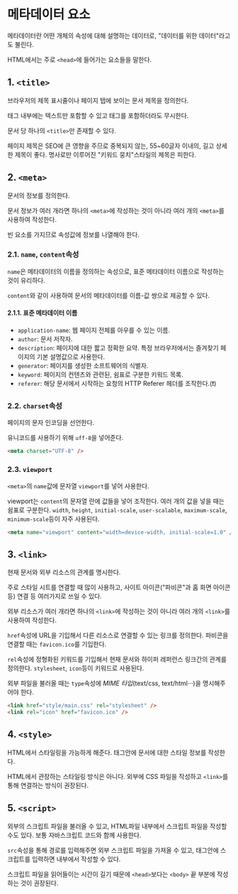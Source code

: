 # 메타데이터 요소

메타데이터란 어떤 개체의 속성에 대해 설명하는 데이터로, "데이터를 위한 데이터"라고도 불린다.

HTML에서는 주로 `<head>`에 들어가는 요소들을 말한다.

## 1. `<title>`

브라우저의 제목 표시줄이나 페이지 탭에 보이는 문서 제목을 정의한다.

태그 내부에는 텍스트만 포함할 수 있고 태그를 포함하더라도 무시한다.

문서 당 하나의 `<title>`만 존재할 수 있다.

페이지 제목은 SEO에 큰 영향을 주므로 중복되지 않는, 55~60글자 이내의, 길고 상세한 제목이 좋다. 명사로만 이루어진 "키워드 뭉치"스타일의 제목은 피한다.

## 2. `<meta>`

문서의 정보를 정의한다.

문서 정보가 여러 개라면 하나의 `<meta>`에 작성하는 것이 아니라 여러 개의 `<meta>`를 사용하여 작성한다.

빈 요소를 가지므로 속성값에 정보를 나열해야 한다.

### 2.1. `name`, `content`속성

`name`은 메타데이터의 이름을 정의하는 속성으로, 표준 메타데이터 이름으로 작성하는 것이 유리하다.

`content`와 같이 사용하여 문서의 메타데이터를 이름-값 쌍으로 제공할 수 있다.

#### 2.1.1. 표준 메타데이터 이름

- `application-name`: 웹 페이지 전체를 아우를 수 있는 이름.
- `author`: 문서 저작자.
- `description`: 페이지에 대한 짧고 정확한 요약. 특정 브라우저에서는 즐겨찾기 페이지의 기본 설명값으로 사용한다.
- `generator`: 페이지를 생성한 소프트웨어의 식별자.
- `keyword`: 페이지의 컨텐츠와 관련된, 쉼표로 구분한 키워드 목록.
- `referer`: 해당 문서에서 시작하는 요청의 HTTP Referer 헤더를 조작한다.(❗)

### 2.2. `charset`속성

페이지의 문자 인코딩을 선언한다.

유니코드를 사용하기 위해 `uff-8`을 넣어준다.

```html
<meta charset="UTF-8" />
```

### 2.3. `viewport`

`<meta>`의 `name`값에 문자열 `viewport`를 넣어 사용한다.

viewport는 `content`의 문자열 란에 값들을 넣어 조작한다. 여러 개의 값을 넣을 때는 쉼표로 구분한다. `width`, `height`, `initial-scale`, `user-scalable`, `maximum-scale`, `minimum-scale`등이 자주 사용된다.

```html
<meta name="viewport" content="width=device-width, initial-scale=1.0" />
```

## 3. `<link>`

현재 문서와 외부 리소스의 관계를 명시한다.

주로 스타일 시트를 연결할 때 많이 사용하고, 사이트 아이콘("파비콘"과 홈 화면 아이콘 등) 연결 등 여러가지로 쓰일 수 있다.

외부 리소스가 여러 개라면 하나의 `<link>`에 작성하는 것이 아니라 여러 개의 `<link>`를 사용하여 작성한다.

`href`속성에 URL을 기입해서 다른 리소스로 연결할 수 있는 링크를 정의한다. 파비콘을 연결할 때는 `favicon.ico`를 기입한다.

`rel`속성에 정형화된 키워드를 기입해서 현재 문서와 하이퍼 레퍼런스 링크간의 관계를 정의한다. `stylesheet`, `icon`등이 키워드로 사용된다.

외부 파일을 불러올 때는 `type`속성에 _MIME 타입_(text/css, text/html···)을 명시해주어야 한다.

```html
<link href="style/main.css" rel="stylesheet" />
<link rel="icon" href="favicon.ico" />
```

## 4. `<style>`

HTML에서 스타일링을 가능하게 해준다. 태그안에 문서에 대한 스타일 정보를 작성한다.

HTML에서 관장하는 스타일링 방식은 아니다. 외부에 CSS 파일을 작성하고 `<link>`를 통해 연결하는 방식이 권장된다.

## 5. `<script>`

외부의 스크립트 파일을 불러올 수 있고, HTML파일 내부에서 스크립트 파일을 작성할 수도 있다. 보통 자바스크립트 코드와 함께 사용한다.

`src`속성을 통해 경로를 입력해주면 외부 스크립트 파일을 가져올 수 있고, 태그안에 스크립트를 입력하면 내부에서 작성할 수 있다.

스크립트 파일을 읽어들이는 시간이 길기 때문에 `<head>`보다는 `<body>` 끝 부분에 작성하는 것이 권장된다.
